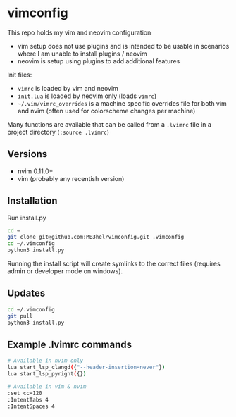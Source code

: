 # vimconfig

This repo holds my vim and neovim configuration

- vim setup does not use plugins and is intended to be usable in scenarios where I am unable to install plugins / neovim
- neovim is setup using plugins to add additional features

Init files:

- `vimrc` is loaded by vim and neovim
- `init.lua` is loaded by neovim only (loads `vimrc`)
- `~/.vim/vimrc_overrides` is a machine specific overrides file for both vim and nvim (often used for colorscheme changes per machine)

Many functions are available that can be called from a `.lvimrc` file in a 
project directory (`:source .lvimrc`)

## Versions

- nvim 0.11.0+
- vim (probably any recentish version)

## Installation

Run install.py

```sh
cd ~
git clone git@github.com:MB3hel/vimconfig.git .vimconfig
cd ~/.vimconfig
python3 install.py
```

Running the install script will create symlinks to the correct files (requires admin or developer mode on windows).

## Updates

```sh
cd ~/.vimconfig
git pull
python3 install.py
```

## Example .lvimrc commands

```sh
# Available in nvim only
lua start_lsp_clangd({"--header-insertion=never"})
lua start_lsp_pyright({})

# Available in vim & nvim
:set cc=120
:IntentTabs 4
:IntentSpaces 4
```
